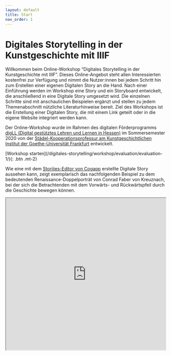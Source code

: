 ```yaml
---
layout: default
title: Start
nav_order: 1
---
```


# Digitales Storytelling in der Kunstgeschichte mit IIIF
Willkommen beim Online-Workshop “Digitales Storytelling in der Kunstgeschichte mit IIIF”. Dieses Online-Angebot steht allen Interessierten kostenfrei zur Verfügung und nimmt die Nutzer:innen bei jedem Schritt hin zum Erstellen einer eigenen Digitalen Story an die Hand. Nach einer Einführung werden im Workshop eine Story und ein Storyboard entwickelt, die anschließend in eine Digitale Story umgesetzt wird. Die einzelnen Schritte sind mit anschaulichen Beispielen ergänzt und stellen zu jedem Themenabschnitt nützliche Literaturhinweise bereit. Ziel des Workshops ist die Erstellung einer Digitalen Story, die mit einem Link geteilt oder in die eigene Website integriert werden kann.

Der Online-Workshop wurde im Rahmen des digitalen Förderprogramms [digLL (Digital gestütztes Lehren und Lernen in Hessen)](https://digll.studiumdigitale.uni-frankfurt.de/) im Sommersemester 2020 von der [Städel-Kooperationsprofessur am Kunstgeschichtlichen Institut der Goethe-Universität Frankfurt](https://www.kunst.uni-frankfurt.de/de/mitarbeiter/seiten/prof-dr-jochen-sander/aktuelles/) entwickelt.

<span class="fs-8">
[Workshop starten](/digitales-storytelling/workshop/evaluation/evaluation-1/){: .btn .mt-2}
</span>

Wie eine mit dem [Storiiies-Editor von Cogapp](https://storiiies-editor.cogapp.com/) erstellte Digitale Story aussehen kann, zeigt exemplarisch das nachfolgenden Beispiel zu dem bedeutenden Renaissance-Doppelporträt von Conrad Faber von Kreuznach, bei der sich die Betrachtenden mit dem Vorwärts- und Rückwärtspfeil durch die Geschichte bewegen können.

<iframe width="100%" height="480" src="https://storiiies.cogapp.com/viewer/7apc/Gegenber-der-Himmelsknigin?embed=true" title="Gegenüber der Himmelskönigin?"></iframe>